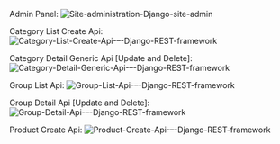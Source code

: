 Admin Panel:
![Site-administration-Django-site-admin](https://github.com/user-attachments/assets/771cf703-8054-46cf-8e34-32f2de3dff50)

Category List Create Api:
![Category-List-Create-Api-–-Django-REST-framework](https://github.com/user-attachments/assets/6507cea1-3945-4d6e-af43-b1c9e9001cac)

Category Detail Generic Api [Update and Delete]:
![Category-Detail-Generic-Api-–-Django-REST-framework](https://github.com/user-attachments/assets/0daaaf9f-ec7c-4d37-a242-e30872ffdeaa)

Group List Api:
![Group-List-Api-–-Django-REST-framework](https://github.com/user-attachments/assets/e67cda01-3d89-4886-82c9-d965f628c036)

Group Detail Api [Update and Delete]:
![Group-Detail-Api-–-Django-REST-framework](https://github.com/user-attachments/assets/bd69a957-24ad-4e45-bc76-6d0145c445c9)

Product Create Api:
![Product-Create-Api-–-Django-REST-framework](https://github.com/user-attachments/assets/2fa235e1-8a0a-4c53-ad7b-e77d5963ad9d)


